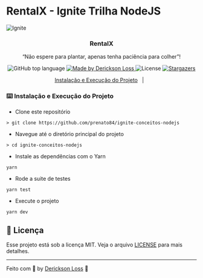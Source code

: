 # RentalX - Ignite Trilha NodeJS

<img alt="Ignite" src="https://raw.githubusercontent.com/prenato84/ignite-conceitos-nodejs/main/assets/capa_ignite.png" />

<h3 align="center">
  RentalX
</h3>

<p align="center">“Não espere para plantar, apenas tenha paciência para colher”!</blockquote>

<p align="center">
  <img alt="GitHub top language" src="https://img.shields.io/github/languages/top/prenato84/ignite-conceitos-nodejs?style=flat">

  <a href="https://rocketseat.com.br">
    <img alt="Made by Derickson Loss" src="https://img.shields.io/badge/made%20by-Derickson%20Loss-blue">
  </a>

  <img alt="License" src="https://img.shields.io/badge/license-MIT-%2304D361">

  <a href="https://github.com/rocketseat-education/ignite-template-conceitos-do-nodejs/stargazers">
    <img alt="Stargazers" src="https://img.shields.io/github/stars/rocketseat-education/ignite-template-conceitos-do-nodejs?style=social">
  </a>
</p>

<p align="center">
  <a href="#keyboard-instalação-e-execução-do-projeto">Instalação e Execução do Projeto</a>&nbsp;&nbsp;&nbsp;|&nbsp;&nbsp;&nbsp;

### :keyboard: Instalação e Execução do Projeto

- Clone este repositório

```
> git clone https://github.com/prenato84/ignite-conceitos-nodejs
```

- Navegue até o diretório principal do projeto

```
> cd ignite-conceitos-nodejs
```

- Instale as dependências com o Yarn

```
yarn
```

- Rode a suite de testes

```
yarn test
```

- Execute o projeto

```
yarn dev
```



## :memo: Licença

Esse projeto está sob a licença MIT. Veja o arquivo [LICENSE](https://github.com/git/git-scm.com/blob/master/MIT-LICENSE.txt) para mais detalhes.

---

Feito com 💜 by <a href="https://www.linkedin.com/in/derickson-loss">Derickson Loss</a> :wave: